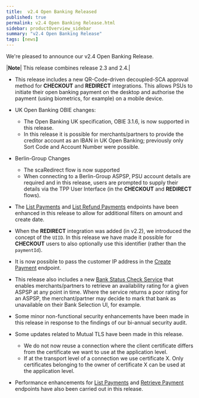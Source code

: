 ```yaml
---
title:  v2.4 Open Banking Released
published: true
permalink: v2.4 Open Banking Release.html
sidebar: productOverview_sidebar
summary: "v2.4 Open Banking Release"
tags: [news]
---
```



We're pleased to announce our v2.4 Open Banking Release.

|**Note**| This release combines release 2.3 and 2.4.|

* This release includes a new QR-Code-driven decoupled-SCA approval method for **CHECKOUT** and **REDIRECT** integrations. This allows PSUs to initiate their open banking payment on the desktop and authorise the payment (using biometrics, for example) on a mobile device. 
* UK Open Banking OBIE changes:
  * The Open Banking UK specification, OBIE 3.1.6, is now supported in this release. 
  * In this release it is possible for merchants/partners to provide the creditor account as an IBAN in UK Open Banking; previously only Sort Code and Account Number were possible.
* Berlin-Group Changes
  * The scaRedirect flow is now supported 
  * When connecting to a Berlin-Group ASPSP, PSU account details are required and in this release, users are prompted to supply their details via the TPP User Interface (in the **CHECKOUT** and **REDIRECT** flows).
* The [List Payments](ob_listpayments.html) and [List Refund Payments](ob_refundpaymentlist.html) endpoints have been enhanced in this release to allow for additional filters on amount and create date.
* When the **REDIRECT** integration was added (in v2.2), we introduced the concept of the `UIID`. In this release we have made it possible for **CHECKOUT** users to also optionally use this identifier (rather than the `paymentId`). 
* It is now possible to pass the customer IP address in the [Create Payment](ob_createpayment.html) endpoint. 
* This release also includes a new [Bank Status Check Service](ob_healthoverview.html) that enables merchants/partners to retrieve an availability rating for a given ASPSP at any point in time. Where the service returns a poor rating for an ASPSP, the merchant/partner may decide to mark that bank as unavailable on their Bank Selection UI, for example.

* Some minor non-functional security enhancements have been made in this release in response to the findings of our bi-annual security audit.
* Some updates related to Mutual TLS have been made in this release.
  * We do not now reuse a connection where the client certificate differs from the certificate we want to use at the application level.
  * If at the transport level of a connection we use certificate X. Only certificates belonging to the owner of certificate X can be used at the application level.
* Performance enhancements for [List Payments](ob_listpayments.html) and [Retrieve Payment](ob_retrievepayment.html) endpoints have also been carried out in this release.

